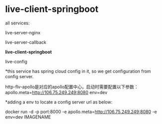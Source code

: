 # live-client-springboot

all services:

live-server-nginx

live-server-callback

<b>live-client-springboot</b>

live-config


*this service has spring cloud config in it, so we get configuration from config server.

http-flv-apollo是对应的apollo配置中心，启动时需要配置以下参数：apollo.meta=http://106.75.249.249:8080 env=dev

*adding a env to locate a config server url as below:

docker run -d -p port:8000 -e apollo.meta=http://106.75.249.249:8080 -e env=dev IMAGENAME
